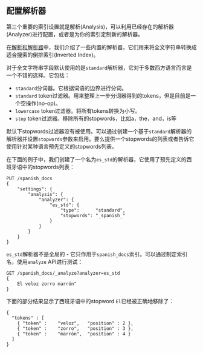 ## 配置解析器 ##

第三个重要的索引设置就是解析(Analysis)，可以利用已经存在的解析器(Analyzer)进行配置，或者是为你的索引定制新的解析器。

在[解析和解析器](http://www.elasticsearch.org/guide/en/elasticsearch/guide/current/analysis-intro.html)中，我们介绍了一些内置的解析器，它们用来将全文字符串转换成适合搜索的倒排索引(Inverted Index)。

对于全文字符串字段默认使用的是`standard`解析器，它对于多数西方语言而言是一个不错的选择。它包括：

- `standard`分词器。它根据词语的边界进行分词。
- `standard` token过滤器。用来整理上一步分词器得到的tokens，但是目前是一个空操作(no-op)。
- `lowercase` token过滤器。将所有tokens转换为小写。
- `stop` token过滤器。移除所有的stopwords，比如a，the，and，is等

默认下stopwords过滤器没有被使用。可以通过创建一个基于`standard`解析器的解析器并设置`stopwords`参数来启用。要么提供一个stopwords的列表或者告诉它使用针对某种语言预先定义的stopwords列表。

在下面的例子中，我们创建了一个名为`es_std`的解析器，它使用了预先定义的西班牙语中的stopwords列表：

```
PUT /spanish_docs
{
    "settings": {
        "analysis": {
            "analyzer": {
                "es_std": {
                    "type":      "standard",
                    "stopwords": "_spanish_"
                }
            }
        }
    }
}
```

`es_std`解析器不是全局的 - 它只作用于`spanish_docs`索引。可以通过制定索引名，使用`analyze` API进行测试：

```
GET /spanish_docs/_analyze?analyzer=es_std
{
    El veloz zorro marrón"
}
```

下面的部分结果显示了西班牙语中的stopword `El`已经被正确地移除了：

```
{
  "tokens" : [
    { "token" :    "veloz",   "position" : 2 },
    { "token" :    "zorro",   "position" : 3 },
    { "token" :    "marrón",  "position" : 4 }
  ]
}
```